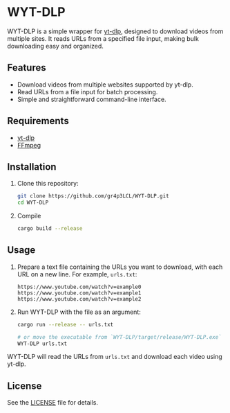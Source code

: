 # WYT-DLP

WYT-DLP is a simple wrapper for [yt-dlp](https://github.com/yt-dlp/yt-dlp), designed to download videos from multiple sites. It reads URLs from a specified file input, making bulk downloading easy and organized.

## Features

- Download videos from multiple websites supported by yt-dlp.
- Read URLs from a file input for batch processing.
- Simple and straightforward command-line interface.

## Requirements

- [yt-dlp](https://github.com/yt-dlp/yt-dlp)
- [FFmpeg](https://ffmpeg.org)

## Installation

1. Clone this repository:

    ```bash
    git clone https://github.com/gr4p3LCL/WYT-DLP.git
    cd WYT-DLP
    ```

2. Compile

    ```bash
    cargo build --release
    ```

## Usage

1. Prepare a text file containing the URLs you want to download, with each URL on a new line. For example, `urls.txt`:

    ```
    https://www.youtube.com/watch?v=example0
    https://www.youtube.com/watch?v=example1
    https://www.youtube.com/watch?v=example2
    ```

2. Run WYT-DLP with the file as an argument:

    ```bash
    cargo run --release -- urls.txt
    
    # or move the executable from `WYT-DLP/target/release/WYT-DLP.exe` somewhere else and run:
    WYT-DLP urls.txt
    ```

WYT-DLP will read the URLs from `urls.txt` and download each video using yt-dlp.

## License

See the [LICENSE](LICENSE) file for details.
